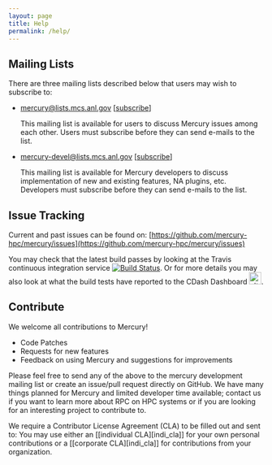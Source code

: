 ```yaml
---
layout: page
title: Help
permalink: /help/
---
```


## Mailing Lists

There are three mailing lists described below that users may wish to subscribe to:

* [mercury@lists.mcs.anl.gov](mailto:mercury@lists.mcs.anl.gov) [[subscribe](https://lists.mcs.anl.gov/mailman/listinfo/mercury)]

  This mailing list is available for users to discuss Mercury issues among each other. Users must subscribe before they can send e-mails to the list.

* [mercury-devel@lists.mcs.anl.gov](mailto:mercury-devel@lists.mcs.anl.gov) [[subscribe](https://lists.mcs.anl.gov/mailman/listinfo/mercury-devel)]

  This mailing list is available for Mercury developers to discuss implementation of new and existing features, NA plugins, etc. Developers must subscribe before they can send e-mails to the list.

## Issue Tracking

Current and past issues can be found on:
[https://github.com/mercury-hpc/mercury/issues](https://github.com/mercury-hpc/mercury/issues)

You may check that the latest build passes by
looking at the Travis continuous integration service
[![Build Status](https://travis-ci.org/mercury-hpc/mercury.svg)](https://travis-ci.org/mercury-hpc/mercury).
Or for more details you may also look at what the build tests have reported to the CDash Dashboard <a href="https://cdash.hdfgroup.org/index.php?project=Mercury"><img src="https://cdash.hdfgroup.org/images/cdash.gif" alt="alt text" style="width: 24px"/></a>.

## Contribute

We welcome all contributions to Mercury!

* Code Patches
* Requests for new features
* Feedback on using Mercury and suggestions for improvements

Please feel free to send any of the above to the mercury development mailing
list or create an issue/pull request directly on GitHub.
We have many things planned for Mercury and limited developer time available;
contact us if you want to learn more about RPC on HPC systems or if
you are looking for an interesting project to contribute to.
<p>
We require a Contributor License Agreement (CLA) to be filled out and sent
to:
<script language="JavaScript">
var username = "mercury-legal";
var hostname = "anl.gov";
var linktext = username + "@" + hostname;
document.write("<a href='" + "mail" + "to:" + username + "@" + hostname + "'>" + linktext + "</a>");
</script>
You may use either an [[individual CLA][indi_cla]] for your own personal
contributions or a [[corporate CLA][indi_cla]] for contributions from your
organization.
</p>

[indi_cla]: /assets/CLA/mercury-cla-individual-2021-07.pdf
[corp_cla]: /assets/CLA/mercury-cla-corporate-2021-07.pdf

